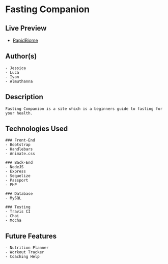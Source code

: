 # Fasting Companion

## Live Preview
- [RapidBiome](http://fasting-companion.herokuapp.com/)

## Author(s)
    - Jessica
    - Luca
    - Ivan
    - Almuthanna

## Description
    Fasting Companion is a site which is a beginners guide to fasting for your health. 

## Technologies Used

    ### Front-End
    - Bootstrap
    - Handlebars
    - Animate.css

    ### Back-End
    - NodeJS
    - Express
    - Sequelize
    - Passport
    - PHP

    ### Database
    - MySQL

    ### Testing
    - Travis CI
    - Chai
    - Mocha

## Future Features
    - Nutrition Planner
    - Workout Tracker
    - Coaching Help
